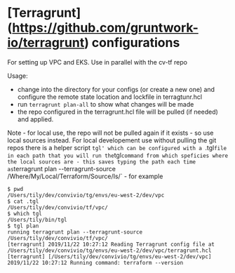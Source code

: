 # [Terragrunt] (https://github.com/gruntwork-io/terragrunt) configurations 

For setting up VPC and EKS. Use in parallel with the cv-tf repo

Usage: 

  - change into the directory for your configs (or create a new one) and configure the remote state location and lockfile in terragtunr.hcl
  - run `terragrunt plan-all` to show what changes will be made
  - the repo configured in the terragrunt.hcl file will be pulled (if needed) and applied. 
  
  
Note - for local use, the repo will not be pulled again if it exists - so use local sources instead. For local developement use without pulling the git repos there is a helper script `tgl' which can be configured with a `.tgl` file in each path that you will run the `tgl` command from which speficies where the local sources are - this saves typing the path each time as `terragrunt plan --terragrunt-source /Where/My/Local/Terraform/Source/Is/` - for example 

```
$ pwd
/Users/tily/dev/convivio/tg/envs/eu-west-2/dev/vpc
$ cat .tgl
/Users/tily/dev/convivio/tf/vpc/
$ which tgl
/Users/tily/bin/tgl
$ tgl plan
running terragrunt plan --terragrunt-source /Users/tily/dev/convivio/tf/vpc/
[terragrunt] 2019/11/22 10:27:12 Reading Terragrunt config file at /Users/tily/dev/convivio/tg/envs/eu-west-2/dev/vpc/terragrunt.hcl
[terragrunt] [/Users/tily/dev/convivio/tg/envs/eu-west-2/dev/vpc] 2019/11/22 10:27:12 Running command: terraform --version

```

